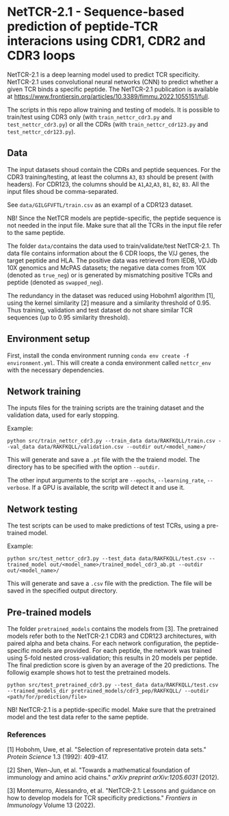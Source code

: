 # NetTCR-2.1 - Sequence-based prediction of peptide-TCR interacions using CDR1, CDR2 and CDR3 loops 
NetTCR-2.1 is a deep learning model used to predict TCR specificity. NetTCR-2.1 uses convolutional neural networks (CNN) to predict whether a given TCR binds a specific peptide. The NetTCR-2.1 publication is available at https://www.frontiersin.org/articles/10.3389/fimmu.2022.1055151/full.

The scripts in this repo allow training and testing of models. It is possible to train/test using CDR3 only (with `train_nettcr_cdr3.py` and `test_nettcr_cdr3.py`) or all the CDRs (with `train_nettcr_cdr123.py` and `test_nettcr_cdr123.py`).

## Data
The input datasets shoud contain the CDRs and peptide sequences. For the CDR3 training/testing, at least the columns `A3`, `B3` should be present (with headers). For CDR123, the columns should be `A1`,`A2`,`A3`, `B1`, `B2`, `B3`. All the input files shoud be comma-separated.

See `data/GILGFVFTL/train.csv` as an exampl of a CDR123 dataset.

NB! Since the NetTCR models are peptide-specific, the peptide sequence is not needed in the input file. Make sure that all the TCRs in the input file refer to the same peptide. 

The folder `data/`contains the data used to train/validate/test NetTCR-2.1. Th data file contains information about the 6 CDR loops, the V/J genes, the target peptide and HLA. The positive data was retrieved from IEDB, VDJdb 10X genomics and McPAS datasets; the negative data comes from 10X (denoted as `true_neg`) or is generated by mismatching positive TCRs and peptide (denoted as `swapped_neg`). 

The redundancy in the dataset was reduced using Hobohm1 algorithm [1], using the kernel similarity [2] measure and a similarity threshold of 0.95. Thus training, validation and test dataset do not share similar TCR sequences (up to 0.95 similarity threshold).

## Environment setup

First, install the conda environment running `conda env create -f environment.yml`. This will create a conda environment called `nettcr_env` with the necessary dependencies.

## Network training

The inputs files for the training scripts are the training dataset and the validation data, used for early stopping.

Example:

`python src/train_nettcr_cdr3.py --train_data data/RAKFKQLL/train.csv --val_data data/RAKFKQLL/validation.csv --outdir out/<model_name>/`

This will generate and save a `.pt` file with the the traiend model. The directory has to be specified with the option `--outdir`.

The other input arguments to the script are `--epochs`, `--learning_rate`, `--verbose`. If a GPU is available, the scritp will detect it and use it. 

## Network testing 
The test scripts can be used to make predictions of test TCRs, using a pre-trained model.

Example:

`python src/test_nettcr_cdr3.py --test_data data/RAKFKQLL/test.csv --trained_model out/<model_name>/trained_model_cdr3_ab.pt --outdir out/<model_name>/`

This will generate and save a `.csv` file with the prediction. The file will be saved in the specified output directory. 

## Pre-trained models
The folder `pretrained_models` contains the models from [3]. The pretrained models refer both to the NetTCR-2.1 CDR3 and CDR123 architectures, with paired alpha and beta chains. For each network configuration, the peptide-specific models are provided. For each peptide, the network was trained using 5-fold nested cross-validation; this results in 20 models per peptide. The final prediction score is given by an average of the 20 predictions. 
The followig example shows hot to test the pretrained models.

`python src/test_pretrained_cdr3.py --test_data data/RAKFKQLL/test.csv --trained_models_dir pretrained_models/cdr3_pep/RAKFKQLL/ --outdir <path/for/prediction/file>`

NB! NetTCR-2.1 is a peptide-specific model. Make sure that the pretrained model and the test data refer to the same peptide. 

### References
[1] Hobohm, Uwe, et al. "Selection of representative protein data sets." *Protein Science* 1.3 (1992): 409-417.

[2] Shen, Wen-Jun, et al. "Towards a mathematical foundation of immunology and amino acid chains." *arXiv preprint arXiv:1205.6031* (2012).

[3] Montemurro, Alessandro, et al. "NetTCR-2.1: Lessons and guidance on how to develop models for TCR specificity predictions." *Frontiers in Immunology* Volume 13 (2022).
